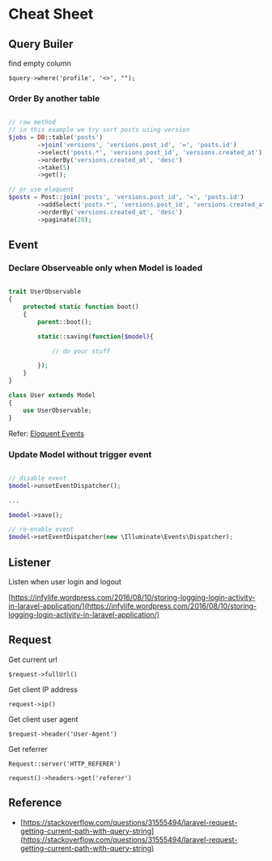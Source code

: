 # Cheat Sheet

## Query Builer

find empty column

`$query->where('profile', '<>', "");`

### Order By another table

```php

// raw method
// in this example we try sort posts using version
$jobs = DB::table('posts')
        ->join('versions', 'versions.post_id', '=', 'posts.id')
        ->select('posts.*', 'versions.post_id', 'versions.created_at')
        ->orderBy('versions.created_at', 'desc')
        ->take(5)
        ->get();

// or use eloquent
$posts = Post::join('posts', 'versions.post_id', '=', 'posts.id')
        ->addSelect('posts.*', 'versions.post_id', 'versions.created_at')
        ->orderBy('versions.created_at', 'desc')
        ->paginate(20);

```

## Event

### Declare Observeable only when Model is loaded

```php

trait UserObservable
{
    protected static function boot()
    {
        parent::boot();

        static::saving(function($model){

            // do your stuff

        });
    }
}

class User extends Model
{
    use UserObservable;
}

```

Refer: [Eloquent Events](https://laravel.com/docs/5.6/eloquent#events)

### Update Model without trigger event

```php

// disable event
$model->unsetEventDispatcher();

...

$model->save();

// re-enable event
$model->setEventDispatcher(new \Illuminate\Events\Dispatcher);

```

## Listener

Listen when user login and logout

[https://infylife.wordpress.com/2016/08/10/storing-logging-login-activity-in-laravel-application/](https://infylife.wordpress.com/2016/08/10/storing-logging-login-activity-in-laravel-application/)

## Request

Get current url

`$request->fullUrl()`

Get client IP address

`request->ip()`

Get client user agent

`$request->header('User-Agent')`

Get referrer

`Request::server('HTTP_REFERER')`

`request()->headers->get('referer')`

## Reference

* [https://stackoverflow.com/questions/31555494/laravel-request-getting-current-path-with-query-string](https://stackoverflow.com/questions/31555494/laravel-request-getting-current-path-with-query-string)